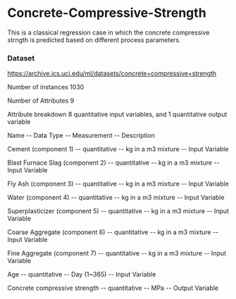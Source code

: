 # Concrete-Compressive-Strength


This is a classical regression case in which the concrete compressive strngth is predicted based on different process parameters.

### Dataset

https://archive.ics.uci.edu/ml/datasets/concrete+compressive+strength

Number of instances 1030

Number of Attributes 9

Attribute breakdown 8 quantitative input variables, and 1 quantitative output variable




Name -- Data Type -- Measurement -- Description

Cement (component 1) -- quantitative -- kg in a m3 mixture -- Input Variable

Blast Furnace Slag (component 2) -- quantitative -- kg in a m3 mixture -- Input Variable

Fly Ash (component 3) -- quantitative -- kg in a m3 mixture -- Input Variable

Water (component 4) -- quantitative -- kg in a m3 mixture -- Input Variable

Superplasticizer (component 5) -- quantitative -- kg in a m3 mixture -- Input Variable

Coarse Aggregate (component 6) -- quantitative -- kg in a m3 mixture -- Input Variable

Fine Aggregate (component 7) -- quantitative -- kg in a m3 mixture -- Input Variable

Age -- quantitative -- Day (1~365) -- Input Variable

Concrete compressive strength -- quantitative -- MPa -- Output Variable






